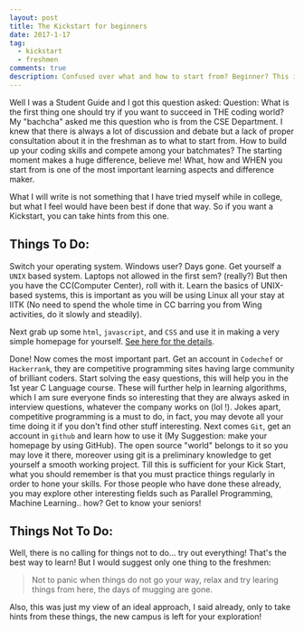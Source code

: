 ```yaml
---
layout: post
title: The Kickstart for beginners
date: 2017-1-17
tag: 
  - kickstart
  - freshmen
comments: true
description: Confused over what and how to start from? Beginner? This is where you know what to do!
---
```


Well I was a Student Guide and I got this question asked:
Question: What is the first thing one should try if you want to succeed in THE coding world?<br>
My "bachcha" asked me this question who is from the CSE Department. I knew that there is always a lot of discussion and debate but a lack of proper consultation about it in the freshman as to what to start from. How to build up your coding skills and compete among your batchmates?
The starting moment makes a huge difference, believe me!
What, how and WHEN you start from is one of the most important learning aspects and difference
maker.<br>

What I will write is not something that I have tried myself while in college, but what I feel would have been best if done that way. So if you want a Kickstart, you can take hints from this one.<br>

## Things To Do:

Switch your operating system. Windows user? Days gone. Get yourself a <code>UNIX</code> based system. Laptops not allowed in the first sem? (really?) But then you have the CC(Computer Center), roll with it. Learn the basics of UNIX-based systems, this is important as you will be using Linux all your stay at IITK (No need to spend the whole time in CC barring you from Wing activities, do it slowly and steadily).

Next grab up some <code>html</code>, <code>javascript</code>, and <code>CSS</code> and use it in making a very simple homepage for yourself.
[See here for the details](http://www.iitk.ac.in/cc/homepage/).

Done! Now comes the most important part. Get an account in <code>Codechef</code> or <code>Hackerrank</code>, they are competitive programming sites having large community of brilliant coders. Start solving the easy questions, this will help you in the 1st year C Language course. These will further help in learning algorithms, which I am sure everyone finds so interesting that they are always asked in interview questions, whatever the company works on (lol !). Jokes apart, competitive programming is a must to do, in fact, you may devote all your time doing it if you don't find other stuff interesting. Next comes <code>Git</code>, get an account in <code>github</code> and learn how to use it (My Suggestion: make your homepage by using GitHub). The open source "world" belongs to it so you may love it there, moreover using git is a preliminary knowledge to get yourself a smooth working project. Till this is sufficient for your Kick Start, what you should remember is that you must practice things regularly in order to hone your skills. For those people who have done these already, you may explore other interesting fields such as Parallel Programming, Machine Learning.. how? Get to know your seniors!<br>

## Things Not To Do:

Well, there is no calling for things not to do... try out everything! That's the best way to learn!
But I would suggest only one thing to the freshmen:<br>

>Not to panic when things do not go your way, relax and try learing things from here, the days of mugging are gone.

Also, this was just my view of an ideal approach, I said already, only to take hints from these things, the new campus is left for your exploration!
